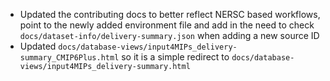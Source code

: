 - Updated the contributing docs to better reflect NERSC based workflows, point to the newly added environment file and add in the need to check `docs/dataset-info/delivery-summary.json` when adding a new source ID
- Updated `docs/database-views/input4MIPs_delivery-summary_CMIP6Plus.html` so it is a simple redirect to `docs/database-views/input4MIPs_delivery-summary.html`
